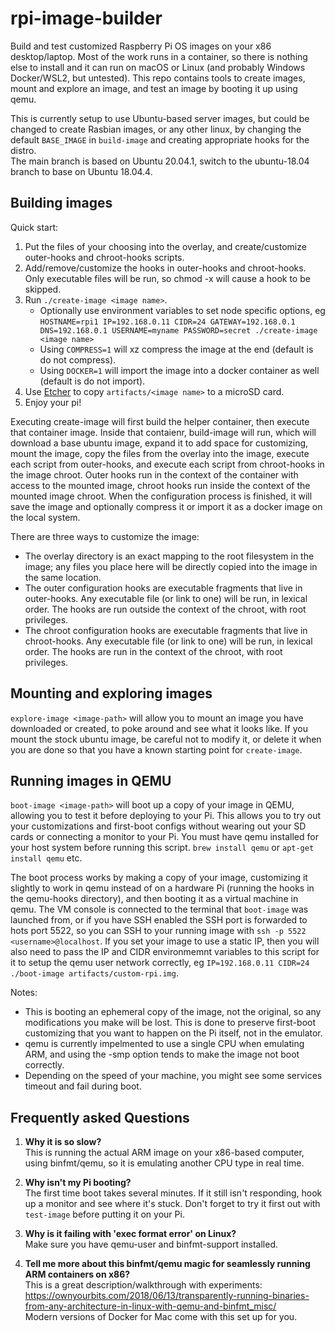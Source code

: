 # rpi-image-builder
Build and test customized Raspberry Pi OS images on your x86 desktop/laptop. Most of the work runs in a container, so there is nothing else to install and it can run on macOS or Linux (and probably Windows Docker/WSL2, but untested). This repo contains tools to create images, mount and explore an image, and test an image by booting it up using qemu.  

This is currently setup to use Ubuntu-based server images, but could be changed to create Rasbian images, or any other linux, by changing the default `BASE_IMAGE` in `build-image` and creating appropriate hooks for the distro.  
The main branch is based on Ubuntu 20.04.1, switch to the ubuntu-18.04 branch to base on Ubuntu 18.04.4.  

## Building images
Quick start:
1. Put the files of your choosing into the overlay, and create/customize outer-hooks and chroot-hooks scripts.
2. Add/remove/customize the hooks in outer-hooks and chroot-hooks. Only executable files will be run, so chmod -x will cause a hook to be skipped.
3. Run `./create-image <image name>`. 
    * Optionally use environment variables to set node specific options, eg `HOSTNAME=rpi1 IP=192.168.0.11 CIDR=24 GATEWAY=192.168.0.1 DNS=192.168.0.1 USERNAME=myname PASSWORD=secret ./create-image <image name>`
    * Using `COMPRESS=1` will xz compress the image at the end (default is do not compress).
    * Using `DOCKER=1` will import the image into a docker container as well (default is do not import).
4. Use [Etcher](https://www.balena.io/etcher/) to copy `artifacts/<image name>` to a microSD card.
5. Enjoy your pi!

Executing create-image will first build the helper container, then execute that container image. Inside that contaienr, build-image will run, which will download a base ubuntu image, expand it to add space for customizing, mount the image, copy the files from the overlay into the image, execute each script from outer-hooks, and execute each script from chroot-hooks in the image chroot. Outer hooks run in the context of the container with access to the mounted image, chroot hooks run inside the context of the mounted image chroot. When the configuration process is finished, it will save the image and optionally compress it or import it as a docker image on the local system.  

There are three ways to customize the image:  
* The overlay directory is an exact mapping to the root filesystem in the image; any files you place here will be directly copied into the image in the same location.
* The outer configuration hooks are executable fragments that live in outer-hooks. Any executable file (or link to one) will be run, in lexical order. The hooks are run outside the context of the chroot, with root privileges.
* The chroot configuration hooks are executable fragments that live in chroot-hooks. Any executable file (or link to one) will be run, in lexical order. The hooks are run in the context of the chroot, with root privileges.

## Mounting and exploring images
`explore-image <image-path>` will allow you to mount an image you have downloaded or created, to poke around and see what it looks like. If you mount the stock ubuntu image, be careful not to modify it, or delete it when you are done so that you have a known starting point for `create-image`.

## Running images in QEMU
`boot-image <image-path>` will boot up a copy of your image in QEMU, allowing you to test it before deploying to your Pi. This allows you to try out your customizations and first-boot configs without wearing out your SD cards or connecting a monitor to your Pi. You must have qemu installed for your host system before running this script. `brew install qemu` or `apt-get install qemu` etc.  

The boot process works by making a copy of your image, customizing it slightly to work in qemu instead of on a hardware Pi (running the hooks in the qemu-hooks directory), and then booting it as a virtual machine in qemu. The VM console is connected to the terminal that `boot-image` was launched from, or if you have SSH enabled the SSH port is forwarded to hots port 5522, so you can SSH to your running image with `ssh -p 5522 <username>@localhost`. If you set your image to use a static IP, then you will also need to pass the IP and CIDR environmemnt variables to this script for it to setup the qemu user network correctly, eg `IP=192.168.0.11 CIDR=24 ./boot-image artifacts/custom-rpi.img`.  

Notes:
* This is booting an ephemeral copy of the image, not the original, so any modifications you make will be lost. This is done to preserve first-boot customizing that you want to happen on the Pi itself, not in the emulator.
* qemu is currently impelmented to use a single CPU when emulating ARM, and using the -smp option tends to make the image not boot correctly.
* Depending on the speed of your machine, you might see some services timeout and fail during boot.

## Frequently asked Questions
1. **Why it is so slow?**  
This is running the actual ARM image on your x86-based computer, using binfmt/qemu, so it is emulating another CPU type in real time.

2. **Why isn't my Pi booting?**  
The first time boot takes several minutes. If it still isn't responding, hook up a monitor and see where it's stuck. Don't forget to try it first out with `test-image` before putting it on your Pi.

3. **Why is it failing with 'exec format error' on Linux?**  
Make sure you have qemu-user and binfmt-support installed.

4. **Tell me more about this binfmt/qemu magic for seamlessly running ARM containers on x86?**  
This is a great description/walkthrough with experiments: https://ownyourbits.com/2018/06/13/transparently-running-binaries-from-any-architecture-in-linux-with-qemu-and-binfmt_misc/  
Modern versions of Docker for Mac come with this set up for you.

